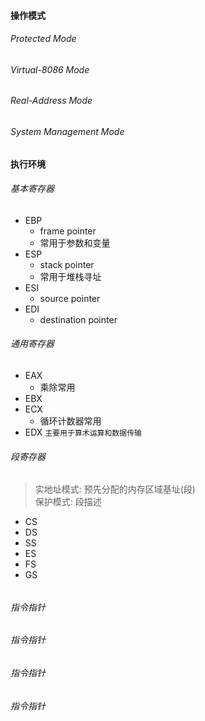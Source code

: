 ####  操作模式
######  Protected Mode
######  Virtual-8086 Mode
######  Real-Address Mode
######  System Management Mode

#### 执行环境
######  基本寄存器
*   EBP
    *   frame pointer
    *   常用于参数和变量
*   ESP
    *   stack pointer
    *   常用于堆栈寻址
*   ESI
    *   source pointer
*   EDI
    *   destination pointer
######  通用寄存器
*   EAX
    *   乘除常用
*   EBX
*   ECX
    *   循环计数器常用
*   EDX
`主要用于算术运算和数据传输`
######  段寄存器
>   实地址模式:  预先分配的内存区域基址(段)  
>   保护模式:  段描述
*   CS
*   DS
*   SS
*   ES
*   FS
*   GS
######  
######  指令指针    
######  指令指针
######  指令指针
######  指令指针

